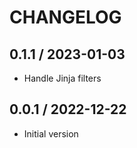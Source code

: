 CHANGELOG
===============================================================================

0.1.1 / 2023-01-03
-------------------------------------------------------------------------------

* Handle Jinja filters

0.0.1 / 2022-12-22
-------------------------------------------------------------------------------

* Initial version
